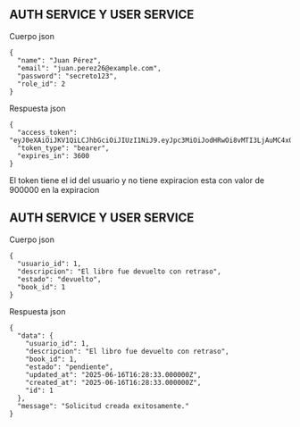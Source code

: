 ## AUTH SERVICE Y USER SERVICE

Cuerpo json
```
{
  "name": "Juan Pérez",
  "email": "juan.perez26@example.com",
  "password": "secreto123",
  "role_id": 2
}
```

Respuesta json
```
{
  "access_token": "eyJ0eXAiOiJKV1QiLCJhbGciOiJIUzI1NiJ9.eyJpc3MiOiJodHRwOi8vMTI3LjAuMC4xOjgwMDAvYXBpL2F1dGgvcmVnaXN0ZXIiLCJpYXQiOjE3NTAwODgzODgsImV4cCI6MTc1MDA5MTk4OCwibmJmIjoxNzUwMDg4Mzg4LCJqdGkiOiJoY29CY2paamFDV0Y5c1VTIiwic3ViIjoiNyIsInBydiI6IjIzYmQ1Yzg5NDlmNjAwYWRiMzllNzAxYzQwMDg3MmRiN2E1OTc2ZjcifQ.PjeZ9MzeSC5wzqBOBHnWkkRy46Lw2RlltmvtTZ2cNI0",
  "token_type": "bearer",
  "expires_in": 3600
}
```

El token tiene el id del usuario y no tiene expiracion esta con valor de 900000 en la expiracion


## AUTH SERVICE Y USER SERVICE

Cuerpo json
```
{
  "usuario_id": 1,
  "descripcion": "El libro fue devuelto con retraso",
  "estado": "devuelto",
  "book_id": 1
}

```

Respuesta json
```
{
  "data": {
    "usuario_id": 1,
    "descripcion": "El libro fue devuelto con retraso",
    "book_id": 1,
    "estado": "pendiente",
    "updated_at": "2025-06-16T16:28:33.000000Z",
    "created_at": "2025-06-16T16:28:33.000000Z",
    "id": 1
  },
  "message": "Solicitud creada exitosamente."
}
```